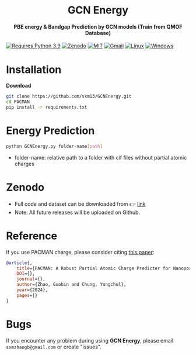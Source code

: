 <h1 align="center">GCN Energy</h1>

<h4 align="center">
PBE energy & Bandgap Prediction by GCN models (Train from QMOF Database)                                                                 
</h4>              


[![Requires Python 3.9](https://img.shields.io/badge/Python-3.9-blue.svg?logo=python&logoColor=white)](https://python.org/downloads) [![Zenodo](https://img.shields.io/badge/DOI-10.5281%2Fzenodo.10822403-blue)](https://doi.org/10.5281/zenodo.10822403)  [![MIT](https://img.shields.io/badge/License-MIT-blue.svg)](https://github.com/sxm13/PACMAN/LICENSE.txt) [![Gmail](https://img.shields.io/badge/Gmail-D14836?style=for-the-badge&logo=gmail&logoColor=white)](mailto:sxmzhaogb@gmail.com) [![Linux](https://img.shields.io/badge/Linux-FCC624?style=for-the-badge&logo=linux&logoColor=black)]() [![Windows](https://img.shields.io/badge/Windows-0078D6?style=for-the-badge&logo=windows&logoColor=white)]()          
                     

# Installation                                                                                                            

**Download**                          

```sh
git clone https://github.com/sxm13/GCNEnergy.git
cd PACMAN
pip install -r requirements.txt
```                            
         
# Energy Prediction               
           
```sh
python GCNEnergy.py folder-name[path]
```                          
* folder-name: relative path to a folder with cif files without partial atomic charges                            
          
# Zenodo    
* Full code and dataset can be downloaded from :point_right: [link](https://zenodo.org/records/10822403)
* Note: All future releases will be uploaded on Github.

# Reference
If you use PACMAN charge, please consider citing [this paper]():
```bib
@article{,
    title={PACMAN: A Robust Partial Atomic Charge Predicter for Nanoporous Materials using Crystal Graph Convolution Network},
    DOI={},
    journal={},
    author={Zhao, Guobin and Chung, Yongchul},
    year={2024},
    pages={}
}
```

# Bugs

 If you encounter any problem during using **GCN Energy**, please email ```sxmzhaogb@gmail.com``` or create "issues".
